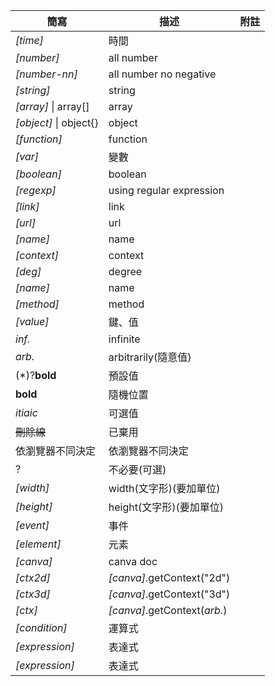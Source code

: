| 簡寫 | 描述 | 附註 |
| ----- | ----- | ----- |
| *\[time\]* | 時間 | |
| *\[number\]* | all number | |
| *\[number-nn\]* | all number no negative | |
| *\[string\]* | string | |
| *\[array\]* \| array\[\] | array | |
| *\[object\]* \| object\{\} | object | |
| *\[function\]* | function | |
| *\[var\]* | 變數 | |
| *\[boolean\]* | boolean | |
| *\[regexp\]* | using regular expression | |
| *\[link\]* | link | |
| *\[url\]* | url | |
| *\[name\]* | name | |
| *\[context\]* | context | |
| *\[deg\]* | degree | |
| *\[name\]* | name | |
| *\[method\]* | method | |
| *\[value\]* | 鍵、值 | |
| *inf.* | infinite | |
| *arb.* | arbitrarily(隨意值) | |
| (\*)?**bold** | 預設值 | |
| **bold** | 隨機位置 | |
| *itiaic* | 可選值 | |
| ~~刪除線~~ | 已棄用 | |
| 依瀏覽器不同決定 | 依瀏覽器不同決定 | |
| ? | 不必要(可選) | |
| *\[width\]* | width(文字形)(要加單位) | |
| *\[height\]* | height(文字形)(要加單位) | |
| *\[event\]* | 事件 | |
| *\[element\]* | 元素 | |
| *\[canva\]* | canva doc | |
| *\[ctx2d\]* | *\[canva\]*.getContext("2d") | |
| *\[ctx3d\]* | *\[canva\]*.getContext("3d") | |
| *\[ctx\]* | *\[canva\]*.getContext(*arb.*) | |
| *\[condition\]* | 運算式 | |
| *\[expression\]* | 表達式 | |
| *\[expression\]* | 表達式 | |